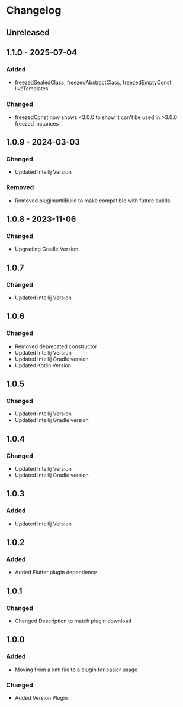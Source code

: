 # Changelog

## Unreleased

## 1.1.0 - 2025-07-04

### Added

- freezedSealedClass, freezedAbstractClass, freezedEmptyConst liveTemplates

### Changed

- freezedConst now shows <3.0.0 to show it can't be used in >3.0.0 freezed instances

## 1.0.9 - 2024-03-03

### Changed

- Updated Intellij Version

### Removed

- Removed pluginuntilBuild to make compatible with future builds

## 1.0.8 - 2023-11-06

### Changed

- Upgrading Gradle Version

## 1.0.7

### Changed

- Updated Intellij Version

## 1.0.6

### Changed

- Removed deprecated constructor
- Updated Intellij Version
- Updated Intellij Gradle version
- Updated Kotlin Version

## 1.0.5

### Changed

- Updated Intellij Version
- Updated Intellij Gradle version

## 1.0.4

### Changed

- Updated Intellij Version
- Updated Intellij Gradle version

## 1.0.3

### Added

- Updated Intellij Version

## 1.0.2

### Added

- Added Flutter plugin dependency

## 1.0.1

### Changed

- Changed Description to match plugin download

## 1.0.0

### Added

- Moving from a xml file to a plugin for easier usage

### Changed

- Added Version Plugin
